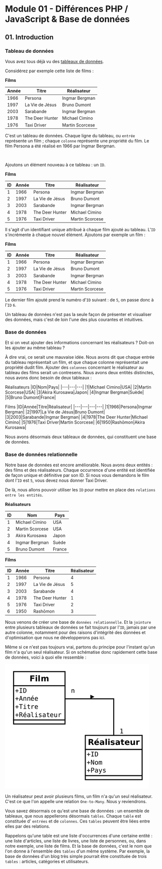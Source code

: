# Module 01 - Différences PHP / JavaScript & Base de données

## 01. Introduction

### Tableau de données

Vous avez tous déjà vu des [tableaux de données](https://en.wikipedia.org/wiki/Table_(information)).

Considérez par exemple cette liste de films :

**Films**

| Année  | Titre  | Réalisateur  |
|---|---|---|
| 1966  | Persona  | Ingmar Bergman  |
| 1997  | La Vie de Jésus  | Bruno Dumont  |
| 2003  | Sarabande  | Ingmar Bergman  |
| 1978  | The Deer Hunter  | Michael Cimino  |
| 1976  | Taxi Driver  | Martin Scorcese  |

C'est un tableau de données. Chaque ligne du tableau, ou `entrée` représente un film ; chaque `colonne` représente une propriété du film. Le film Persona a été réalisé en 1966 par Ingmar Bergman.

&nbsp;

Ajoutons un élément nouveau à ce tableau : un `ID`.

**Films**

| ID  | Année  | Titre  | Réalisateur  |
|---|---|---|---|
| 1  | 1966  | Persona  | Ingmar Bergman  |
| 2  | 1997  | La Vie de Jésus  | Bruno Dumont  |
| 3  | 2003  | Sarabande  | Ingmar Bergman  |
| 4  | 1978  | The Deer Hunter  | Michael Cimino  |
| 5  | 1976  | Taxi Driver  | Martin Scorcese  |

Il s'agit d'un identifiant unique attribué à chaque film ajouté au tableau. L'`ID` s'incrémente à chaque nouvel élément. Ajoutons par exemple un film :

**Films**

| ID  | Année  | Titre  | Réalisateur  |
|---|---|---|---|
| 1  | 1966  | Persona  | Ingmar Bergman  |
| 2  | 1997  | La Vie de Jésus  | Bruno Dumont  |
| 3  | 2003  | Sarabande  | Ingmar Bergman  |
| 4  | 1978  | The Deer Hunter  | Michael Cimino  |
| 5  | 1976  | Taxi Driver  | Martin Scorcese  |

Le dernier film ajouté prend le numéro d'`ID` suivant : de `5`, on passe donc à l'`ID` `6`.

Un tableau de données n'est pas la seule façon de présenter et visualiser des données, mais c'est de loin l'une des plus courantes et intuitives.

### Base de données

Et si on veut ajouter des informations concernant les réalisateurs ? Doit-on les ajouter au même tableau ?

À dire vrai, ce serait une mauvaise idée. Nous avons dit que chaque entrée du tableau représentait un film, et que chaque colonne représentait une propriété dudit film. Ajouter des `colonnes` concernant le réalisateur au tableau des films serait un contresens. Nous avons deux entités distinctes, nous avons donc besoin de deux tableaux :

Réalisateurs
|ID|Nom|Pays|
|---|---|---|
|1|Michael Cimino|USA|
|2|Martin Scorcese|USA|
|3|Akira Kurosawa|Japon|
|4|Ingmar Bergman|Suède|
|5|Bruno Dumont|France|

Films
|ID|Année|Titre|Réalisateur|
|---|---|---|---|
|1|1966|Persona|Ingmar Bergman|
|2|1997|La Vie de Jésus|Bruno Dumont|
|3|2003|Sarabande|Ingmar Bergman|
|4|1978|The Deer Hunter|Michael Cimino|
|5|1976|Taxi Driver|Martin Scorcese|
|6|1950|Rashōmon|Akira Kurosawa|

Nous avons désormais deux tableaux de données, qui constituent une base de données.

### Base de données relationnelle

Notre base de données est encore améliorable. Nous avons deux entités : des films et des réalisateurs. Chaque occurrence d'une entité est identifiée de façon unique et définitive par son ID. Si nous vous demandons le film dont l'`ID` est `5`, vous devez nous donner Taxi Driver.

De là, nous allons pouvoir utiliser les `ID` pour mettre en place des `relations entre les entités`.

**Réalisateurs**

|ID|Nom|Pays|
|---|---|---|
|1|Michael Cimino|USA|
|2|Martin Scorcese|USA|
|3|Akira Kurosawa|Japon|
|4|Ingmar Bergman|Suède|
|5|Bruno Dumont|France|

**Films**

|ID|Année|Titre|Réalisateur|
|---|---|---|---|
|1|1966|Persona|4|
|2|1997|La Vie de Jésus|5|
|3|2003|Sarabande|4|
|4|1978|The Deer Hunter|1|
|5|1976|Taxi Driver|2|
|6|1950|Rashōmon|3|

Nous venons de créer une base de `données relationnelle`. Et la `jointure` entre plusieurs tableaux de données se fait toujours par l'`ID`, jamais par une autre colonne, notamment pour des raisons d'intégrité des données et d'optimisation que nous ne développerons pas ici.

Même si ce n'est pas toujours vrai, partons du principe pour l'instant qu'un film n'a qu'un seul réalisateur. Si on schématise donc rapidement cette base de données, voici à quoi elle ressemble :

![shema](images/schema.png)

Un réalisateur peut avoir plusieurs films, un film n'a qu'un seul réalisateur. C'est ce que l'on appelle une relation `One-to-Many`. Nous y reviendrons.

Vous savez désormais ce qu'est une base de données : un ensemble de tableaux, que nous appellerons désormais `tables`. Chaque `table` est constituée d' `entrées` et de `colonnes`. Ces `tables` peuvent être liées entre elles par des relations.

Rappelons qu'une table est une liste d'occurrences d'une certaine entité : une liste d'articles, une liste de livres, une liste de personnes, ou, dans notre exemple, une liste de films. Et la base de données, c'est le nom que l'on donne à l'ensemble des `tables` d'un même système. Par exemple, la base de données d'un blog très simple pourrait être constituée de trois `tables` : articles, catégories et utilisateurs.
